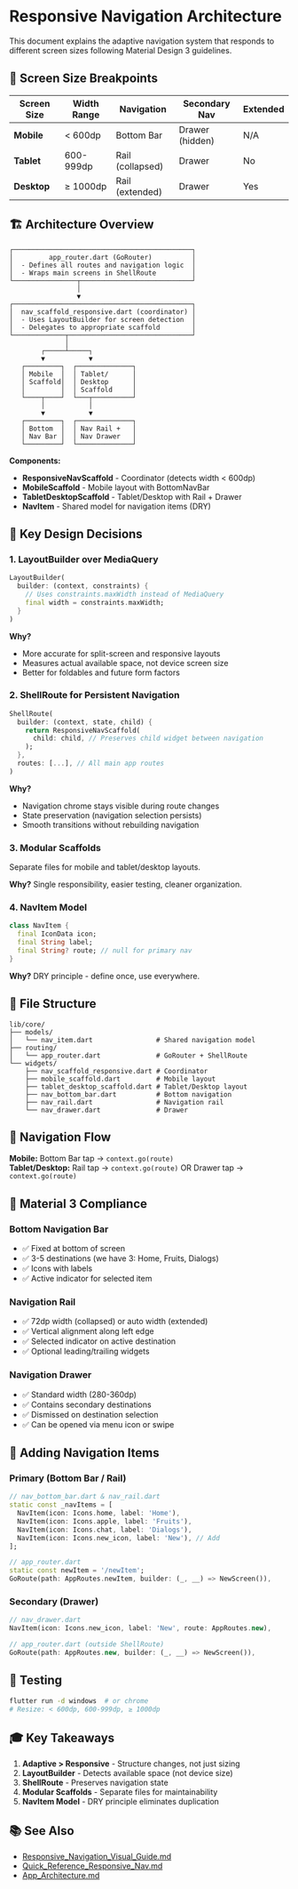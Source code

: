 # Responsive Navigation Architecture

This document explains the adaptive navigation system that responds to different screen sizes following Material Design 3 guidelines.

## 📐 Screen Size Breakpoints

| Screen Size | Width Range | Navigation | Secondary Nav | Extended |
|-------------|-------------|------------|---------------|----------|
| **Mobile** | < 600dp | Bottom Bar | Drawer (hidden) | N/A |
| **Tablet** | 600-999dp | Rail (collapsed) | Drawer | No |
| **Desktop** | ≥ 1000dp | Rail (extended) | Drawer | Yes |

## 🏗️ Architecture Overview

```
┌─────────────────────────────────────────────┐
│         app_router.dart (GoRouter)          │
│  - Defines all routes and navigation logic  │
│  - Wraps main screens in ShellRoute         │
└────────────────┬────────────────────────────┘
                 │
                 ▼
┌─────────────────────────────────────────────┐
│  nav_scaffold_responsive.dart (coordinator) │
│  - Uses LayoutBuilder for screen detection  │
│  - Delegates to appropriate scaffold        │
└─────────────┬───────────────────────────────┘
              │
        ┌─────┴─────┐
        ▼           ▼
   ┌─────────┐  ┌──────────────┐
   │ Mobile  │  │ Tablet/      │
   │ Scaffold│  │ Desktop      │
   │         │  │ Scaffold     │
   └────┬────┘  └───┬──────────┘
        │           │
        ▼           ▼
   ┌─────────┐  ┌──────────────┐
   │ Bottom  │  │ Nav Rail +   │
   │ Nav Bar │  │ Nav Drawer   │
   └─────────┘  └──────────────┘
```

**Components:**
- **ResponsiveNavScaffold** - Coordinator (detects width < 600dp)
- **MobileScaffold** - Mobile layout with BottomNavBar
- **TabletDesktopScaffold** - Tablet/Desktop with Rail + Drawer
- **NavItem** - Shared model for navigation items (DRY)

## 🎯 Key Design Decisions

### 1. **LayoutBuilder over MediaQuery**
```dart
LayoutBuilder(
  builder: (context, constraints) {
    // Uses constraints.maxWidth instead of MediaQuery
    final width = constraints.maxWidth;
  }
)
```
**Why?**
- More accurate for split-screen and responsive layouts
- Measures actual available space, not device screen size
- Better for foldables and future form factors

### 2. **ShellRoute for Persistent Navigation**
```dart
ShellRoute(
  builder: (context, state, child) {
    return ResponsiveNavScaffold(
      child: child, // Preserves child widget between navigation
    );
  },
  routes: [...], // All main app routes
)
```
**Why?**
- Navigation chrome stays visible during route changes
- State preservation (navigation selection persists)
- Smooth transitions without rebuilding navigation

### 3. **Modular Scaffolds**
Separate files for mobile and tablet/desktop layouts.

**Why?** Single responsibility, easier testing, cleaner organization.

### 4. **NavItem Model**
```dart
class NavItem {
  final IconData icon;
  final String label;
  final String? route; // null for primary nav
}
```
**Why?** DRY principle - define once, use everywhere.

## 📂 File Structure

```
lib/core/
├── models/
│   └── nav_item.dart                # Shared navigation model
├── routing/
│   └── app_router.dart              # GoRouter + ShellRoute
└── widgets/
    ├── nav_scaffold_responsive.dart # Coordinator
    ├── mobile_scaffold.dart         # Mobile layout
    ├── tablet_desktop_scaffold.dart # Tablet/Desktop layout
    ├── nav_bottom_bar.dart          # Bottom navigation
    ├── nav_rail.dart                # Navigation rail
    └── nav_drawer.dart              # Drawer
```

## 🔄 Navigation Flow

**Mobile:** Bottom Bar tap → `context.go(route)`  
**Tablet/Desktop:** Rail tap → `context.go(route)` OR Drawer tap → `context.go(route)`

## 🎨 Material 3 Compliance

### Bottom Navigation Bar
- ✅ Fixed at bottom of screen
- ✅ 3-5 destinations (we have 3: Home, Fruits, Dialogs)
- ✅ Icons with labels
- ✅ Active indicator for selected item

### Navigation Rail
- ✅ 72dp width (collapsed) or auto width (extended)
- ✅ Vertical alignment along left edge
- ✅ Selected indicator on active destination
- ✅ Optional leading/trailing widgets

### Navigation Drawer
- ✅ Standard width (280-360dp)
- ✅ Contains secondary destinations
- ✅ Dismissed on destination selection
- ✅ Can be opened via menu icon or swipe

## 🔧 Adding Navigation Items

### Primary (Bottom Bar / Rail)
```dart
// nav_bottom_bar.dart & nav_rail.dart
static const _navItems = [
  NavItem(icon: Icons.home, label: 'Home'),
  NavItem(icon: Icons.apple, label: 'Fruits'),
  NavItem(icon: Icons.chat, label: 'Dialogs'),
  NavItem(icon: Icons.new_icon, label: 'New'), // Add
];

// app_router.dart
static const newItem = '/newItem';
GoRoute(path: AppRoutes.newItem, builder: (_, __) => NewScreen()),
```

### Secondary (Drawer)
```dart
// nav_drawer.dart
NavItem(icon: Icons.new_icon, label: 'New', route: AppRoutes.new),

// app_router.dart (outside ShellRoute)
GoRoute(path: AppRoutes.new, builder: (_, __) => NewScreen()),
```

## 🧪 Testing

```bash
flutter run -d windows  # or chrome
# Resize: < 600dp, 600-999dp, ≥ 1000dp
```

## 🎓 Key Takeaways

1. **Adaptive > Responsive** - Structure changes, not just sizing
2. **LayoutBuilder** - Detects available space (not device size)
3. **ShellRoute** - Preserves navigation state
4. **Modular Scaffolds** - Separate files for maintainability
5. **NavItem Model** - DRY principle eliminates duplication

## 📚 See Also

- [Responsive_Navigation_Visual_Guide.md](./Responsive_Navigation_Visual_Guide.md)
- [Quick_Reference_Responsive_Nav.md](./Quick_Reference_Responsive_Nav.md)
- [App_Architecture.md](./App_Architecure.md)



